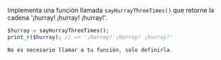 
Implementa una función llamada `sayHurrayThreeTimes()` que retorne la cadena '¡hurray! ¡hurray! ¡hurray!'.

```php
$hurray = sayHurrayThreeTimes();
print_r($hurray); // => '¡hurray! ¡hurray! ¡hurray!'

No es necesario llamar a tu función, solo definirla.
